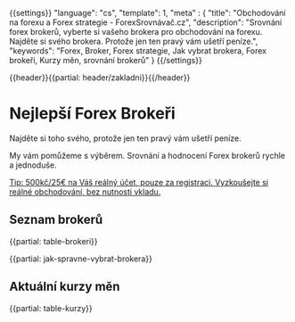 {{settings}}
  "language": "cs",
  "template": 1,
  "meta" : {
    "title": "Obchodování na forexu a Forex strategie - ForexSrovnávač.cz",
    "description": "Srovnání forex brokerů, vyberte si vašeho brokera pro obchodování na forexu. Najděte si svého brokera. Protože jen ten pravý vám ušetří peníze.",
    "keywords": "Forex, Broker, Forex strategie, Jak vybrat brokera, Forex brokeři, Kurzy měn, srovnání brokerů"
  }
{{/settings}}

{{header}}{{partial: header/zakladni}}{{/header}}

<div class="start" markdown="1">

# Nejlepší Forex Brokeři

Najděte si toho svého, protože jen ten pravý vám ušetří peníze.

My vám pomůžeme s výběrem. Srovnání a hodnocení Forex brokerů rychle a jednoduše.

[Tip: 500kč/25€ na Váš reálný účet, pouze za registraci. Vyzkoušejte si reálné obchodování, bez nutnosti vkladu.](http://www.plus500.com/cs/StartTrading.aspx?id=66349&pl=2)

</div>

<section id="section-1" markdown="1">

## Seznam brokerů

{{partial: table-brokeri}}

</section>


<section id="section-2" markdown="1">
{{partial: jak-spravne-vybrat-brokera}}
</section>

<section markdown="1">

## Aktuální kurzy měn

{{partial: table-kurzy}}

</section>